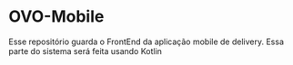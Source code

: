 # OVO-Mobile

Esse repositório guarda o FrontEnd da aplicação mobile de delivery. Essa parte do sistema será feita usando Kotlin
